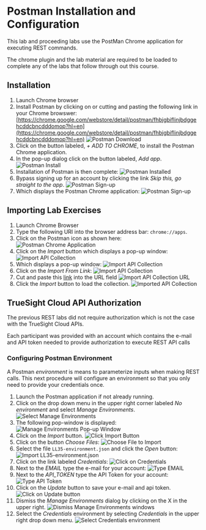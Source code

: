 Postman Installation and Configuration
======================================

This lab and proceeding labs use the PostMan Chrome application for executing REST commands.

The chrome plugin and the lab material are required to be loaded to complete any of the labs that
follow through out this course.

Installation
------------

1. Launch Chrome browser
2. Install Postman by clicking on or cutting and pasting the following link in your Chrome browswer: [https://chrome.google.com/webstore/detail/postman/fhbjgbiflinjbdggehcddcbncdddomop?hl=en](https://chrome.google.com/webstore/detail/postman/fhbjgbiflinjbdggehcddcbncdddomop?hl=en)
    ![Postman Download](images/postman-download.png)
3. Click on the button labeled, _+ ADD TO CHROME_, to install the Postman Chrome application.
4. In the pop-up dialog click on the button labeled, _Add app_.
    ![Postman Install](images/postman-install.png)
5. Installation of Postman is then complete:
    ![Postman Installed](images/postman-installed.png)
6. Bypass signing up for an account by clicking the link _Skip this, go straight to the app_.
    ![Postman Sign-up](images/postman-login.png)
7. Which displays the Postman Chrome application:
    ![Postman Sign-up](images/postman-start.png)

Importing Lab Exercises
-----------------------

1. Launch Chrome Browser
2. Type the following URI into the browser address bar: `chrome://apps`.
3. Click on the Postman icon as shown here:
    ![Postman Chrome Application](images/postman-launch.png)
4. Click on the _Import_ button which displays a pop-up window:
    ![Import API Collection](images/postman-import-button.png)
5. Which displays a pop-up window:
    ![Import API Collection](images/postman-import.png)
6. Click on the _Import From Link_:
    ![Import API Collection](images/postman-import-link.png)
7. Cut and paste this [link](https://raw.githubusercontent.com/BMCTrueSight/api-lab/master/postman/LL35-lab.json) into the URL field
    ![Import API Collection URL](images/postman-url.png)
8. Click the _Import_ button to load the collection.
    ![Imported API Collection](images/postman-imported.png)
    
TrueSight Cloud API Authorization
-------------------------------------

The previous REST labs did not require authorization which is not the case with the TrueSight Cloud APIs.

Each participant was provided with an account which contains the e-mail and API token needed to provide
authorization to execute REST API calls

### Configuring Postman Environment

A Postman _environment_ is means to parameterize inputs when making REST calls. This next procedure will
configure an environment so that you only need to provide your credentials once.

1. Launch the Postman application if not already running.
2. Click on the drop down menu in the upper right corner labeled _No environment_ and select
_Manage Environments_.
    ![Select Manage Environments](images/lab2/manage-env-dropdown.png)
3. The following pop-window is displayed:
    ![Manage Environments Pop-up Window](images/lab2/manage-env.png)
4. Click on the _Import_ button.
    ![Click Import Button](images/lab2/manage-env-import.png)
5. Click on the button _Choose Files_:
    ![Choose File to Import](images/lab2/manage-env-choose.png)
6. Select the file `LL35-environment.json` and click the _Open_ button:
    ![Import LL35-environment.json](images/lab2/manage-env-file-open.png)
7. Click on the link labeled _Credentials_:
    ![Click on Credentials](images/lab2/manage-env-credentials.png)
8. Next to the _EMAIL_ type the e-mail for your account:
    ![Type EMAIL](images/lab2/manage-env-email.png)
9. Next to the _API_TOKEN_ type the API Token for your account:
    ![Type API Token](images/lab2/manage-env-api-token.png)
10. Click on the _Update_ button to save your e-mail and api token.
    ![Click on Update button](images/lab2/manage-env-click-update.png)
11. Dismiss the _Manage Environments_ dialog by clicking on the X in the upper right.
    ![Dismiss Manage Environments windows](images/lab2/manage-env-dismiss.png)
12. Select the _Credentials_ environment by selecting _Credentials_ in the upper right drop down menu.
    ![Select Credentials environment](images/lab2/manage-env-select-environment.png)



